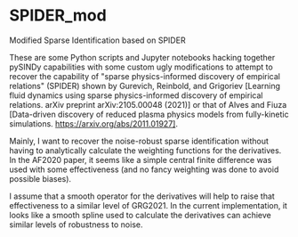 # SPIDER_mod
Modified Sparse Identification based on SPIDER

These are some Python scripts and Jupyter notebooks hacking together pySINDy capabilities with some custom ugly modifications to attempt to recover the capability of "sparse physics-informed discovery of empirical relations" (SPIDER) shown by Gurevich, Reinbold, and Grigoriev [Learning fluid dynamics using sparse physics-informed discovery of empirical relations. arXiv preprint arXiv:2105.00048 (2021)] or that of Alves and Fiuza [Data-driven discovery of reduced plasma physics models from fully-kinetic simulations. https://arxiv.org/abs/2011.01927]. 

Mainly, I want to recover the noise-robust sparse identification without having to analytically calculate the weighting functions for the derivatives. In the AF2020 paper, it seems like a simple central finite difference was used with some effectiveness (and no fancy weighting was done to avoid possible biases). 

I assume that a smooth operator for the derivatives will help to raise that effectiveness to a similar level of GRG2021. In the current implementation, it looks like a smooth spline used to calculate the derivatives can achieve similar levels of robustness to noise.
